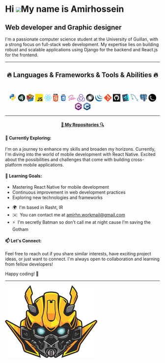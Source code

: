 Hi ![](https://user-images.githubusercontent.com/18350557/176309783-0785949b-9127-417c-8b55-ab5a4333674e.gif)My name is Amirhossein
===================================================================================================================================

Web developer and Graphic designer
----------------------------------

I'm a passionate computer science student at the University of Guillan, with a strong focus on full-stack web development. My expertise lies on building robust and scalable applications using Django for the backend and React.js for the frontend.

<hr>
<h2 align="center">🔥 Languages & Frameworks & Tools & Abilities 🔥</h2>
<br>
<p align="center">
  <code><img title="C#" height="25" src="images/python-original.svg"></code>
  <code><img title="C#" height="25" src="images/django.png"></code>
  <code><img title="Problem Solving" height="25" src="images/problemSolving.png"></code>
  <code><img title="Javascript" height="25" src="images/javascript.svg"></code>
  <code><img title="React" height="25" src="images/react-original.svg"></code>
  <code><img title="HTML5" height="25" src="images/html5.svg"></code>
  <code><img title="CSS" height="25" src="images/css.svg"></code>
  <code><img title="SASS" height="25" src="images/sass.svg"></code>
  <code><img title="Redux" height="25" src="images/redux.svg"></code>
  <code><img title="Redux" height="25" src="images/json.svg"></code>
  <code><img title="JQuery" height="25" src="images/jquery-original.svg"></code>
  <code><img title="Git" height="25" src="images/git-original.svg"></code>
  <code><img title="Git" height="25" src="images/github.svg"></code>
  <code><img title="Problem Solving" height="25" src="images/vscode.png"></code>
  <code><img title="Git" height="25" src="images/mysql.svg"></code>
  <code><img title="Git" height="25" src="images/postgresql.svg"></code>
  <code><img title="C#" height="25" src="images/flask.png"></code>
  <code><img title="C#" height="25" src="images/cSharp.svg"></code>
  <code><img title="C#" height="25" src="images/cpp.svg"></code>
</p>
<hr>
<h4 align="center">
  <a href="https://github.com/capamir?tab=repositories" title="My Repositories">🔎 My Repositories 🔍</a>
</h4>

#### 🚀 Currently Exploring:
I'm on a journey to enhance my skills and broaden my horizons. Currently, I'm diving into the world of mobile development with React Native. Excited about the possibilities and challenges that come with building cross-platform mobile applications.

#### 🌱 Learning Goals:
- Mastering React Native for mobile development
- Continuous improvement in web development practices
- Exploring new technologies and frameworks

*   🌍  I'm based in Rasht, IR
*   ✉️  You can contact me at [amirhn.workmail@gmail.com](mailto:amirhn.workmail@gmail.com)
*   ⚡  I'm secretly Batman so don't call me at night cause I'm saving the Gotham

#### 📫 Let's Connect:
Feel free to reach out if you share similar interests, have exciting project ideas, or just want to connect. I'm always open to collaboration and learning from fellow developers!

Happy coding! 🚀

<hr>
<img src="./bumblebee.png" />
